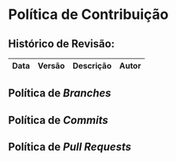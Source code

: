# Política de Contribuição

## Histórico de Revisão:
| Data | Versão | Descrição | Autor |
|---|---|---|---|

## Política de *Branches*

## Política de *Commits*

## Política de *Pull Requests*
